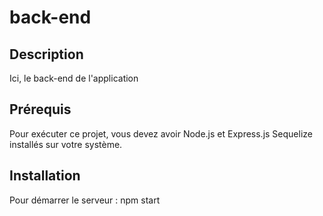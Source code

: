 # back-end

## Description

Ici, le back-end de l'application

## Prérequis

Pour exécuter ce projet, vous devez avoir Node.js et Express.js Sequelize installés sur votre système.

## Installation

Pour démarrer le serveur : npm start